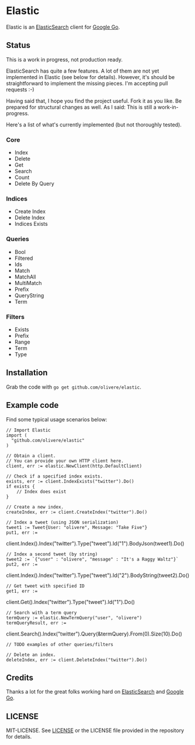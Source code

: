 # Elastic

Elastic is an 
[ElasticSearch](http://www.elasticsearch.org/) 
client for
[Google Go](http://www.golang.org/).

## Status

This is a work in progress, not production ready.

ElasticSearch has quite a few features. A lot of them are
not yet implemented in Elastic (see below for details). 
However, it's should be straightforward to implement 
the missing pieces. I'm accepting pull requests :-)

Having said that, I hope you find the project useful. Fork it
as you like. Be prepared for structural changes as well.
As I said: This is still a work-in-progress.

Here's a list of what's currently implemented (but
not thoroughly tested).

### Core

* Index
* Delete
* Get
* Search
* Count
* Delete By Query

### Indices

* Create Index
* Delete Index
* Indices Exists

### Queries

* Bool
* Filtered
* Ids
* Match
* MatchAll
* MultiMatch
* Prefix
* QueryString
* Term

### Filters

* Exists
* Prefix
* Range
* Term
* Type

## Installation

Grab the code with `go get github.com/olivere/elastic`.

## Example code

Find some typical usage scenarios below:

    // Import Elastic
    import (
      "github.com/olivere/elastic"
    )

    // Obtain a client. 
    // You can provide your own HTTP client here.
    client, err := elastic.NewClient(http.DefaultClient)
    
    // Check if a specified index exists.
    exists, err := client.IndexExists("twitter").Do()
    if exists {
        // Index does exist
    }

    // Create a new index.
    createIndex, err := client.CreateIndex("twitter").Do()

    // Index a tweet (using JSON serialization)
    tweet1 := Tweet{User: "olivere", Message: "Take Five"}
    put1, err :=
client.Index().Index("twitter").Type("tweet").Id("1").BodyJson(tweet1).Do()
    
    // Index a second tweet (by string)
    tweet2 := `{"user" : "olivere", "message" : "It's a Raggy Waltz"}`
    put2, err :=
client.Index().Index("twitter").Type("tweet").Id("2").BodyString(tweet2).Do()

    // Get tweet with specified ID
    get1, err :=
client.Get().Index("twitter").Type("tweet").Id("1").Do()
    
    // Search with a term query
    termQuery := elastic.NewTermQuery("user", "olivere")
    termQueryResult, err :=
client.Search().Index("twitter").Query(&termQuery).From(0).Size(10).Do()

    // TODO examples of other queries/filters

    // Delete an index.
    deleteIndex, err := client.DeleteIndex("twitter").Do()


## Credits

Thanks a lot for the great folks working hard on
[ElasticSearch](http://www.elasticsearch.org/) 
and
[Google Go](http://www.golang.org/).

## LICENSE

MIT-LICENSE. See [LICENSE](http://olivere.mit-license.org/)
or the LICENSE file provided in the repository for details.

